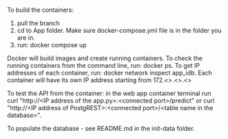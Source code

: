 To build the containers:
1. pull the branch
2. cd to App folder. Make sure docker-compose.yml file is in the folder you are in.
3. run: docker compose up

Docker will build images and create running containers. 
To check the running containers from the command line, run: docker ps.
To get IP addresses of each container, run: docker network inspect app_idb. Each container will have its own IP address starting from 172.<>.<>.<>

To test the API from the container: in the web app container terminal run curl "http://\<IP address of the app.py\>:\<connected port\>/predict"
or curl "http://\<IP address of PostgREST\>:\<connected port\>/\<table name in the database\>". 

To populate the database - see README.md in the init-data folder.